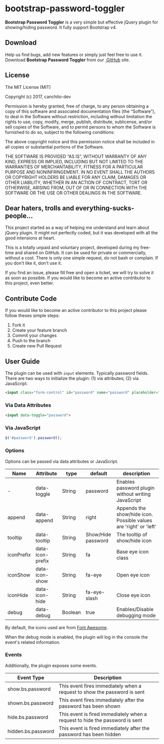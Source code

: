 # bootstrap-password-toggler
**Bootstrap Password Toggler** is a very simple but effective jQuery plugin for showing/hiding password. It fully support Bootstrap v4.


## Download
Help us find bugs, add new features or simply just feel free to use it. Download **Bootstrap Password Toggler** from our [ GitHub](https://github.com/canchito-dev/bootstrap-password-toggler) site.


## License
The MIT License (MIT)  

Copyright (c) 2017, canchito-dev  

Permission is hereby granted, free of charge, to any person obtaining a copy of this software and associated documentation files (the “Software”), to deal in the Software without restriction, including without limitation the rights to use, copy, modify, merge, publish, distribute, sublicense, and/or sell copies of the Software, and to permit persons to whom the Software is furnished to do so, subject to the following conditions:  

The above copyright notice and this permission notice shall be included in all copies or substantial portions of the Software.  

THE SOFTWARE IS PROVIDED “AS IS”, WITHOUT WARRANTY OF ANY KIND, EXPRESS OR IMPLIED, INCLUDING BUT NOT LIMITED TO THE WARRANTIES OF MERCHANTABILITY, FITNESS FOR A PARTICULAR PURPOSE AND NONINFRINGEMENT. IN NO EVENT SHALL THE AUTHORS OR COPYRIGHT HOLDERS BE LIABLE FOR ANY CLAIM, DAMAGES OR OTHER LIABILITY, WHETHER IN AN ACTION OF CONTRACT, TORT OR OTHERWISE, ARISING FROM, OUT OF OR IN CONNECTION WITH THE SOFTWARE OR THE USE OR OTHER DEALINGS IN THE SOFTWARE.


## Dear haters, trolls and everything-sucks-people...
This project started as a way of helping me understand and learn about jQuery plugin. It might not perfectly coded, but it was developed with all the good intensions at heart.

This is a totally unpaid and voluntary project, developed during my free-time and shared on GitHub. It can be used for private or commercially, without a cost. There is only one simple request, do not bash or complain. If you don't like it, don't use it.

If you find an issue, please fill free and open a ticket, we will try to solve it as soon as possible. If you would like to become an active contributor to this project, even better.


## Contribute Code
If you would like to become an active contributor to this project please follow theses simple steps:

1.  Fork it
2.  Create your feature branch
3.  Commit your changes
4.  Push to the branch
5.  Create new Pull Request


## User Guide
The plugin can be used with `input` elements. Typically password fields. There are two ways to initialize the plugin: (1) via attributes; (2) via JavaScript.
```html
<input class="form-control" id="password" name="password" placeholder="Password" data-toggle="password">
```

### Via Data Attributes
```html
<input data-toggle="password">
```

### Via JavaScript
```javascript
$('#password').password();
```

### Options
Options can be passed via data attributes or JavaScript.

<table>
	<thead>
		<tr>
			<th>Name</th>
			<th>Attribute</th>
			<th>type</th>
			<th>default</th>
			<th>description</th>
		</tr>
	</thead>
	<tbody>
		<tr>
			<td>-</td>
			<td>data-toggle</td>
			<td>String</td>
			<td>password</td>
			<td>Enables password plugin without writing JavaScript</td>
		</tr>
		<tr>
			<td>append</td>
			<td>data-append</td>
			<td>String</td>
			<td>right</td>
			<td>Appends the show/hide icon. Possible values are 'right' or 'left'</td>
		</tr>
		<tr>
			<td>tooltip</td>
			<td>data-tooltip</td>
			<td>String</td>
			<td>Show/Hide password</td>
			<td>The tooltip of show/hide icon</td>
		</tr>
		<tr>
			<td>iconPrefix</td>
			<td>data-icon-prefix</td>
			<td>String</td>
			<td>fa</td>
			<td>Base eye icon class</td>
		</tr>
		<tr>
			<td>iconShow</td>
			<td>data-icon-show</td>
			<td>String</td>
			<td>fa-eye</td>
			<td>Open eye icon</td>
		</tr>
		<tr>
			<td>iconHide</td>
			<td>data-icon-hide</td>
			<td>String</td>
			<td>fa-eye-slash</td>
			<td>Close eye icon</td>
		</tr>
		<tr>
			<td>debug</td>
			<td>data-debug</td>
			<td>Boolean</td>
			<td>true</td>
			<td>Enables/Disable debugging mode</td>
		</tr>
	</tbody>
</table>

By default, the icons used are from [Font Awesome](http://fontawesome.io/).

When the debug mode is enabled, the plugin will log in the console the event's related information.

### Events
Additionally, the plugin exposes some events.

<table>
	<thead>
		<tr>
			<th>Event Type</th>
			<th>Description</th>
		</tr>
	</thead>
	<tbody>
		<tr>
			<td>show.bs.password</td>
			<td>This event fires immediately when a request to show the password is sent</td>
		</tr>
		<tr>
			<td>shown.bs.password</td>
			<td>This event fires immediately after the password has been shown</td>
		</tr>
		<tr>
			<td>hide.bs.password</td>
			<td>This event is fired immediately when a request to hide the password is sent</td>
		</tr>
		<tr>
			<td>hidden.bs.password</td>
			<td>This event is fired immediately after the password has been hidden</td>
		</tr>
	</tbody>
</table>
